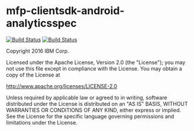 # mfp-clientsdk-android-analyticsspec

[![Build Status](https://travis-ci.org/ibm-bluemix-mobile-services/mfp-clientsdk-android-analyticsspec.svg?branch=master)](https://travis-ci.org/ibm-bluemix-mobile-services/mfp-clientsdk-android-analyticsspec)
[![Build Status](https://travis-ci.org/ibm-bluemix-mobile-services/mfp-clientsdk-android-analyticsspec.svg?branch=development)](https://travis-ci.org/ibm-bluemix-mobile-services/mfp-clientsdk-android-analyticsspec)

Copyright 2016 IBM Corp.

Licensed under the Apache License, Version 2.0 (the "License");
you may not use this file except in compliance with the License.
You may obtain a copy of the License at

http://www.apache.org/licenses/LICENSE-2.0

Unless required by applicable law or agreed to in writing, software
distributed under the License is distributed on an "AS IS" BASIS,
WITHOUT WARRANTIES OR CONDITIONS OF ANY KIND, either express or implied.
See the License for the specific language governing permissions and
limitations under the License.
